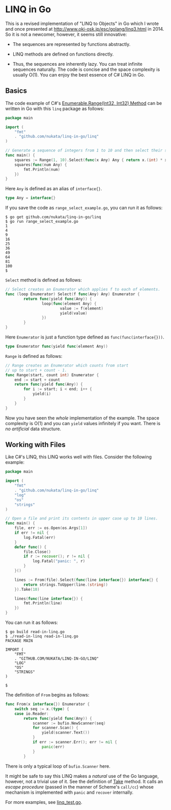 # LINQ in Go

This is a revised implementation of "LINQ to Objects" in Go
which I wrote and once presented at 
<http://www.oki-osk.jp/esc/golang/linq3.html> in 2014.
So it is not a newcomer, however, it seems still innovative:

- The sequences are represented by functions abstractly.

- LINQ methods are defined on functions directly.

- Thus, the sequences are inherently lazy.
  You can treat infinite sequences naturally.
  The code is concise and the space complexity is usually O(1).
  You can enjoy the best essence of C# LINQ in Go.


## Basics

The code example of C#'s 
[Enumerable.Range(Int32, Int32) Method](https://docs.microsoft.com/dotnet/api/system.linq.enumerable.range)
can be written in Go with this `linq` package as follows:

```Go
package main

import (
	"fmt"
	. "github.com/nukata/linq-in-go/linq"
)

// Generate a sequence of integers from 1 to 10 and then select their squares.
func main() {
	squares := Range(1, 10).Select(func(x Any) Any { return x.(int) * x.(int) })
	squares(func(num Any) {
		fmt.Println(num)
	})
}
```

Here `Any` is defined as an alias of `interface{}`.

```Go
type Any = interface{}
```

If you save the code as `range_select_example.go`, you can run it as follows:

```
$ go get github.com/nukata/linq-in-go/linq
$ go run range_select_example.go
1
4
9
16
25
36
49
64
81
100
$ 
```

`Select` method is defined as follows:

```Go
// Select creates an Enumerator which applies f to each of elements.
func (loop Enumerator) Select(f func(Any) Any) Enumerator {
        return func(yield func(Any)) {
                loop(func(element Any) {
                        value := f(element)
                        yield(value)
                })
        }
}
```

Here `Enumerator` is just a function type defined as `func(func(interface{}))`.

```Go
type Enumerator func(yield func(element Any))
```

`Range` is defined as follows:

```Go
// Range creates an Enumerator which counts from start
// up to start + count - 1.
func Range(start, count int) Enumerator {
	end := start + count
	return func(yield func(Any)) {
		for i := start; i < end; i++ {
			yield(i)
		}
	}
}
```


Now you have seen the _whole_ implementation of the example.
The space complexity is O(1) and you can `yield` values
infinitely if you want.
There is _no artificial_ data structure.


## Working with Files

Like C#'s LINQ, this LINQ works well with files.
Consider the following example:

```Go
package main

import (
	"fmt"
	. "github.com/nukata/linq-in-go/linq"
	"log"
	"os"
	"strings"
)

// Open a file and print its contents in upper case up to 10 lines.
func main() {
	file, err := os.Open(os.Args[1])
	if err != nil {
		log.Fatal(err)
	}
	defer func() {
		file.Close()
		if r := recover(); r != nil {
			log.Fatal("panic: ", r)
		}
	}()

	lines := From(file).Select(func(line interface{}) interface{} {
		return strings.ToUpper(line.(string))
	}).Take(10)

	lines(func(line interface{}) {
		fmt.Println(line)
	})
}
```

You can run it as follows:

```
$ go build read-in-linq.go
$ ./read-in-linq read-in-linq.go
PACKAGE MAIN

IMPORT (
	"FMT"
	. "GITHUB.COM/NUKATA/LINQ-IN-GO/LINQ"
	"LOG"
	"OS"
	"STRINGS"
)

$ 
```

The definition of `From` begins as follows:

```Go
func From(x interface{}) Enumerator {
	switch seq := x.(type) {
	case io.Reader:
		return func(yield func(Any)) {
			scanner := bufio.NewScanner(seq)
			for scanner.Scan() {
				yield(scanner.Text())
			}
			if err := scanner.Err(); err != nil {
				panic(err)
			}
		}
```

There is only a typical loop of `bufio.Scanner` here.

It might be safe to say this LINQ makes a _natural_ use of the Go language,
however, not a trivial use of it.
See the definition of [Take](linq/linq.go#L130-L145) method.
It calls an _escape procedure_ (passed in the manner of Scheme's `call/cc`)
whose mechanism is implemented with `panic` and `recover` internally.

For more examples, see [linq_test.go](linq/linq_test.go).
